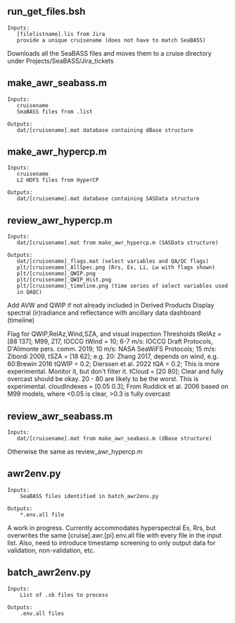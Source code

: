 ## run_get_files.bsh
    Inputs:
       [filelistname].lis from Jira
       provide a unique cruisename (does not have to match SeaBASS)

   Downloads all the SeaBASS files and moves them to a cruise directory
   under Projects/SeaBASS/Jira_tickets

## make_awr_seabass.m
    Inputs:
       cruisename
       SeaBASS files from .list

    Outputs:
       dat/[cruisename].mat database containing dBase structure

## make_awr_hypercp.m
    Inputs:
       cruisename
       L2 HDF5 files from HyperCP

    Outputs:
       dat/[cruisename].mat database containing SASData structure

## review_awr_hypercp.m
    Inputs:
       dat/[cruisename].mat from make_awr_hypercp.m (SASData structure)

    Outputs:
       dat/[cruisename]_flags.mat (select variables and QA/QC flags)
       plt/[cruisename]_AllSpec.png (Rrs, Es, Li, Lw with flags shown)
       plt/[cruisename]_QWIP.png
       plt/[cruisename]_QWIP_Hist.png
       plt/[cruisename]_timeline.png (time series of select variables used
       in QAQC)

 Add AVW and QWIP if not already included in Derived Products
 Display spectral (ir)radiance and reflectance with ancillary data
 dashboard (timeline)

 Flag for QWIP,RelAz,Wind,SZA, and visual inspection
 Thresholds
 tRelAz = [88 137];  M99, Z17, IOCCG
 tWind = 10;   6-7 m/s: IOCCG Draft Protocols, D'Alimonte pers. comm. 2019; 10 m/s: NASA SeaWiFS Protocols; 15 m/s: Zibordi 2009,
 tSZA = [18 62];  e.g. 20: Zhang 2017, depends on wind, e.g. 60:Brewin 2016
 tQWIP = 0.2;  Dierssen et al. 2022
 tQA = 0.2;  This is more experimental. Monitor it, but don't filter it.
 tCloud = [20 80];  Clear and fully overcast should be okay. 20 - 80 are likely to be the worst. This is experimental.
 cloudIndexes = [0.05 0.3];  From Ruddick et al. 2006 based on M99 models, where <0.05 is clear, >0.3 is fully overcast

## review_awr_seabass.m
    Inputs:
       dat/[cruisename].mat from make_awr_seabass.m (dBase structure)

   Otherwise the same as review_awr_hypercp.m

## awr2env.py
    Inputs:
        SeaBASS files identified in batch_awr2env.py

    Outputs:
        *.env.all file

A work in progress. Currently accommodates hyperspectral Es, Rrs, but overwrites the same [cruise].awr.[pi].env.all file with every file in the input list. Also, need to introduce timestamp screening to only output data for validation, non-validation, etc.

## batch_awr2env.py
    Inputs:
        List of .sb files to process

    Outputs:
        .env.all files


